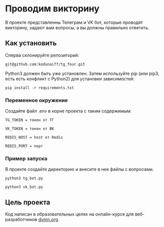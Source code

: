 # Проводим викторину

В проекте представленны Телеграм и VK бот, которые проводят викторину, 
задают вам вопросы, а вы должны правильно ответить.


## Как установить
Сперва склонируйте репозиторий:

```git@github.com:kodunaiff/tg_four.git```

Python3 должен быть уже установлен. 
Затем используйте pip (или pip3, есть есть конфликт с Python2) 
для установки зависимостей:

```pip install -r requirements.txt```

### Переменное окружение
Создайте файл .env в корне проекта с таким содержимым:

````
TG_TOKEN = токен от ТГ

VK_TOKEN = токен от ВК

REDIS_HOST = host от Redis 

REDIS_PORT = порт

````


### Пример запуска

В проекте создайте директорию и внесите в нее файлы с вопросами.

``` 
python3 tg_bot.py

python3 vk_bot.py
 ```

## Цель проекта

Код написан в образовательных целях на онлайн-курсе для веб-разработчиков [dvmn.org](https://dvmn.org/).
